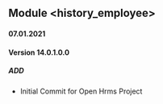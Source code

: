 ## Module <history_employee>

#### 07.01.2021
#### Version 14.0.1.0.0
##### ADD
- Initial Commit for Open Hrms Project


